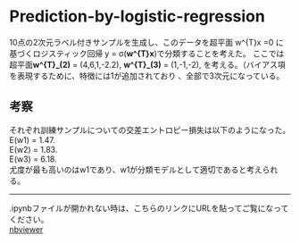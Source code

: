 # Prediction-by-logistic-regression
10点の2次元ラベル付きサンプルを生成し、このデータを超平面 w^{T}x =0 に基づくロジスティック回帰 y = σ(**w^{T}x**)で分類することを考えた。
ここでは超平面**w^{T}_(2)** = (4,6,1,-2.2), **w^{T}_(3)** = (1,-1,-2), を考える。（バイアス項を表現するために、特徴には1が追加されており
、全部で3次元になっている。


## 考察
それぞれ訓練サンプルについての交差エントロピー損失は以下のようになった。  
E(w1) = 1.47.  
E(w2) = 1.83.  
E(w3) = 6.18.  
尤度が最も高いのはw1であり、w1が分類モデルとして適切であると考えられる。

***
.ipynbファイルが開かれない時は、こちらのリンクにURLを貼ってご覧になってください。  
[nbviewer](https://nbviewer.jupyter.org/)
